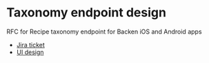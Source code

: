 # Taxonomy endpoint design

RFC for Recipe taxonomy endpoint for Backen iOS and Android apps 

- [Jira ticket](https://jira.oetkerdigital.com/browse/PBOT-2848)
- [UI design](https://www.figma.com/file/TFviOULPbFOpM8NL65fncy/iOS_Reboot?node-id=8%3A106)
